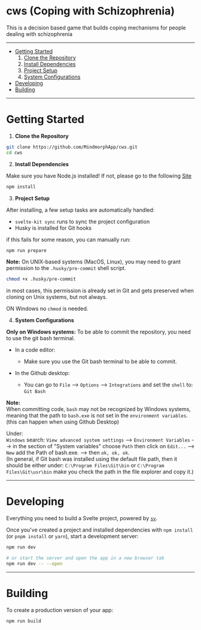 # cws (Coping with Schizophrenia)

This is a decision based game that builds coping mechanisms for people dealing with schizophrenia

---

- [Getting Started](#getting-started)
  1. [Clone the Repository](#clone)
  2. [Install Dependencies](#installdep)
  3. [Project Setup](#projectsetup)
  4. [System Configurations](#systemconfig)
- [Developing](#developing)
- [Building](#building)

---

# Getting Started

<a id="clone"></a>

1. **Clone the Repository**

```bash
git clone https://github.com/MindmorphApp/cws.git
cd cws
```

<a id="installdep"></a>

2. **Install Dependencies**

Make sure you have Node.js installed!
If not, please go to the following [Site](https://www.geeksforgeeks.org/how-to-download-and-install-node-js-and-npm/)

```bash
npm install
```

<a id="projectsetup"></a>

3. **Project Setup**

After installing, a few setup tasks are automatically handled:

- `svelte-kit sync` runs to sync the project configuration
- Husky is installed for Git hooks

if this fails for some reason, you can manually run:

```bash
npm run prepare
```

**Note:**
On UNIX-based systems (MacOS, Linux), you may need to grant permission to the `.husky/pre-commit` shell script.

```bash
chmod +x .husky/pre-commit
```

in most cases, this permission is already set in Git and gets preserved when cloning on Unix systems, but not always.

ON Windows no `chmod` is needed.

<a id=systemconfig></a>

4. **System Configurations**

**Only on Windows systems:**
To be able to commit the repository, you need to use the git bash terminal.

- In a code editor:

  - Make sure you use the Git bash terminal to be able to commit.

- In the Github desktop:
  - You can go to `File` --> `Options` --> `Integrations` and set the `shell` to: `Git Bash`

**Note:**  
When committing code, `bash` may not be recognized by Windows systems, meaning that the path to `bash.exe` is not set in the `environment variables`. (this can happen when using Github Desktop)

Under:  
`Windows` search: `View advanced system settings` --> `Environment Variables` --> in the section of "System variables" choose `Path` then click on `Edit...` --> `New` add the Path of bash.exe. --> then `ok, ok, ok`.  
(In general, if Git bash was installed using the default file path, then it should be either under: `C:\Program Files\Git\bin` or `C:\Program Files\Git\usr\bin` make you check the path in the file explorer and copy it.)

---

# Developing

Everything you need to build a Svelte project, powered by [`sv`](https://github.com/sveltejs/cli).

Once you've created a project and installed dependencies with `npm install` (or `pnpm install` or `yarn`), start a development server:

```bash
npm run dev

# or start the server and open the app in a new browser tab
npm run dev -- --open
```

---

# Building

To create a production version of your app:

```bash
npm run build
```
